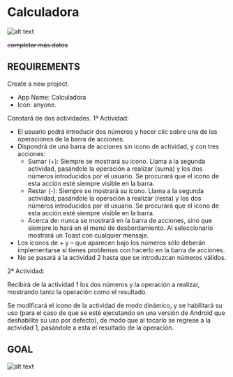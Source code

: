 Calculadora
=========================
![alt text](https://i.gyazo.com/b5ad130212399d1ddc94dae4b645d036.gif "Result APP Calculadora")


~~completar más datos~~


REQUIREMENTS
-------------------------
Create a new project.

- App Name: Calculadora
- Icon: anyone.

Constará de dos actividades.
1ª Actividad:
- El usuario podrá introducir dos números y hacer clic sobre una de las operaciones de la barra de acciones.
- Dispondrá de una barra de acciones sin icono de actividad, y con tres acciones:
  - Sumar (+): Siempre se mostrará su icono. Llama a la segunda actividad, pasándole la operación a realizar (suma) y los dos números introducidos por el usuario. Se procurará que el icono de esta acción esté siempre visible en la barra.
  - Restar (-): Siempre se mostrará su icono. Llama a la segunda actividad, pasándole la operación a realizar (resta) y los dos números introducidos por el usuario. Se procurará que el icono de esta acción esté siempre visible en la barra.
  - Acerca de: nunca se mostrará en la barra de acciones, sino que siempre lo hará en el menú de desbordamiento. Al seleccionarlo mostrará un Toast con cualquier mensaje.
- Los iconos de + y – que aparecen bajo los números sólo deberán implementarse si tienes problemas con hacerlo en la barra de acciones.
- No se pasará a la actividad 2 hasta que se introduzcan números válidos.

2ª Actividad:

Recibirá de la actividad 1 los dos números y la operación a realizar, mostrando tanto la operación como el resultado.

Se modificará el icono de la actividad de modo dinámico, y se habilitará su uso (para el caso de que se esté ejecutando en una versión de Android que deshabilite su uso por defecto), de modo que al tocarlo se regrese a la actividad 1, pasándole a esta el resultado de la operación.

GOAL
---------------------------------
![alt text](https://i.gyazo.com/b46033612109af73013851d213786be7.png "Images Calculadora")
